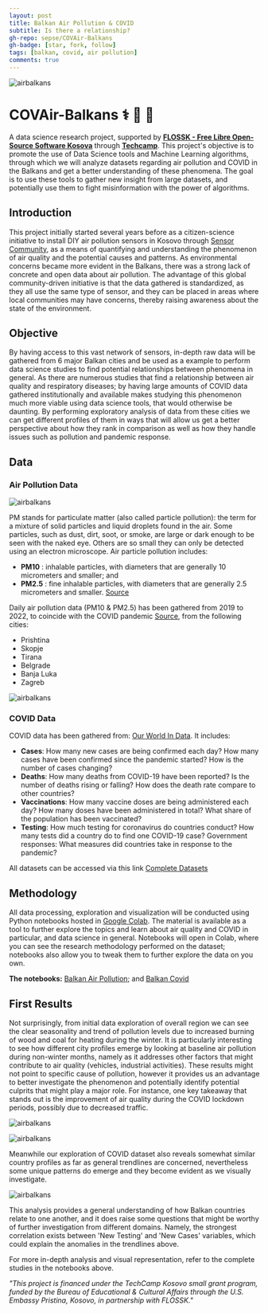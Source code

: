 ```yaml
---
layout: post
title: Balkan Air Pollution & COVID
subtitle: Is there a relationship?
gh-repo: sepse/COVAir-Balkans
gh-badge: [star, fork, follow]
tags: [balkan, covid, air pollution]
comments: true
---
```


![airbalkans](https://raw.githubusercontent.com/sepse/COVAir-Balkans/main/Graphics/banner.jpg)

# COVAir-Balkans :medical_symbol: :mag_right: :closed_book:
A data science research project, supported by [**FLOSSK - Free Libre Open-Source Software Kosova**](https://flossk.org/) through [**Techcamp**](https://techcamp.america.gov/about/). This project's objective is to promote the use of Data Science tools and Machine Learning algorithms, through which we will analyze datasets regarding air pollution and COVID in the Balkans and get a better understanding of these phenomena. The goal is to use these tools to gather new insight from large datasets, and potentially use them to fight misinformation with the power of algorithms.

## Introduction
This project initially started several years before as a citizen-science initiative to install DIY air pollution sensors in Kosovo through [Sensor Community](https://sensor.community), as a means of quantifying and understanding the phenomenon of air quality and the potential causes and patterns. As environmental concerns became more evident in the Balkans, there was a strong lack of concrete and open data about air pollution. The advantage of this global community-driven initiative is that the data gathered is standardized, as they all use the same type of sensor, and they can be placed in areas where local communities may have concerns, thereby raising awareness about the state of the environment.

## Objective
By having access to this vast network of sensors, in-depth raw data will be gathered from 6 major Balkan cities and be used as a example to perform data science studies to find potential relationships between phenomena in general. As there are numerous studies that find a relationship between air quality and respiratory diseases; by having large amounts of COVID data gathered institutionally and available makes studying this phenomenon much more viable using data science tools, that would otherwise be daunting. 
By performing exploratory analysis of data from these cities we can get different profiles of them in ways that will allow us get a better perspective about how they rank in comparison as well as how they handle issues such as pollution and pandemic response.

## Data
### Air Pollution Data
![airbalkans](https://raw.githubusercontent.com/sepse/COVAir-Balkans/main/Graphics/pmgraphic.jpg)

PM stands for particulate matter (also called particle pollution): the term for a mixture of solid particles and liquid droplets found in the air. Some particles, such as dust, dirt, soot, or smoke, are large or dark enough to be seen with the naked eye. Others are so small they can only be detected using an electron microscope. Air particle pollution includes:

- **PM10** : inhalable particles, with diameters that are generally 10 micrometers and smaller; and
- **PM2.5** : fine inhalable particles, with diameters that are generally 2.5 micrometers and smaller. [Source](https://www.epa.gov/pm-pollution/particulate-matter-pm-basics)

Daily air pollution data (PM10 & PM2.5) has been gathered from 2019 to 2022, to coincide with the COVID pandemic [Source](https://archive.sensor.community/), from the following cities: 

* Prishtina 
* Skopje
* Tirana
* Belgrade
* Banja Luka
* Zagreb 

![airbalkans](https://raw.githubusercontent.com/sepse/COVAir-Balkans/main/Graphics/airbalkans.jpg)

### COVID Data ##
COVID data has been gathered from: [Our World In Data](https://ourworldindata.org/coronavirus). It includes:

- **Cases**: How many new cases are being confirmed each day? How many cases have been confirmed since the pandemic started? How is the number of cases changing?
- **Deaths**: How many deaths from COVID-19 have been reported? Is the number of deaths rising or falling? How does the death rate compare to other countries?
- **Vaccinations**: How many vaccine doses are being administered each day? How many doses have been administered in total? What share of the population has been vaccinated?
- **Testing**: How much testing for coronavirus do countries conduct? How many tests did a country do to find one COVID-19 case?
Government responses: What measures did countries take in response to the pandemic?

All datasets can be accessed via this link [Complete Datasets](https://drive.google.com/drive/folders/1jQUcwHCfegaoPiOR3yDSgqbY3zlYsIAx?usp=sharing)

## Methodology 
All data processing, exploration and visualization will be conducted using Python notebooks hosted in [Google Colab](https://colab.research.google.com/). The material is available as a tool to further explore the topics and learn about air quality and COVID in particular, and data science in general. Notebooks will open in Colab, where you can see the research methodology performed on the dataset; notebooks also allow you to tweak them to further explore the data on you own.

**The notebooks:** [Balkan Air Pollution](https://github.com/sepse/COVAir-Balkans/blob/main/balkan_pollution.ipynb); and [Balkan Covid](https://raw.githubusercontent.com/sepse/COVAir-Balkans/blob/main/balkan_covid.ipynb)




## First Results
Not surprisingly, from initial data exploration of overall region we can see the clear seasonality and trend of pollution levels due to increased burning of wood and coal for heating during the winter. It is particularly interesting to see how different city profiles emerge by looking at baseline air pollution during non-winter months, namely as it addresses other factors that might contribute to air quality (vehicles, industrial activities). These results might not point to specific cause of pollution, however it provides us an advantage to better investigate the phenomenon and potentially identify potential culprits that might play a major role. For instance, one key takeaway that stands out is the improvement of air quality during the COVID lockdown periods, possibly due to decreased traffic. 

![airbalkans](https://raw.githubusercontent.com/sepse/COVAir-Balkans/main/Graphics/balkanair.jpg)

![airbalkans](https://raw.githubusercontent.com/sepse/COVAir-Balkans/main/Graphics/seasonality.jpg)

Meanwhile our exploration of COVID dataset also reveals somewhat similar country profiles as far as general trendlines are concerned, nevertheless some unique patterns do emerge and they become evident as we visually investigate.

![airbalkans](https://raw.githubusercontent.com/sepse/COVAir-Balkans/main/Graphics/covidbalkan.jpg)

This analysis provides a general understanding of how Balkan countries relate to one another, and it does raise some questions that might be worthy of further investigation from different domains. Namely, the strongest correlation exists between 'New Testing' and 'New Cases' variables, which could  explain the anomalies in the trendlines above.


For more in-depth analysis and visual representation, refer to the complete studies in the notebooks above.

*"This project is financed under the TechCamp Kosovo small grant program, funded by the Bureau of Educational & Cultural Affairs through the U.S. Embassy Pristina, Kosovo, in partnership with FLOSSK."*
